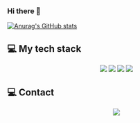 ### Hi there 👋

<!--
**WOONBE/Woonbe** is a ✨ _special_ ✨ repository because its `README.md` (this file) appears on your GitHub profile.

Here are some ideas to get you started:

- 🔭 I’m currently working on ...
- 🌱 I’m currently learning ...
- 👯 I’m looking to collaborate on ...
- 🤔 I’m looking for help with ...
- 💬 Ask me about ...
- 📫 How to reach me: ...
- 😄 Pronouns: ...
- ⚡ Fun fact: ...
-->

[![Anurag's GitHub stats](https://github-readme-stats.vercel.app/api?username=Woonbe)](https://github.com/anuraghazra/github-readme-stats)


<h2> 💻 My tech stack </h2>
<p align="center"> <img src="https://img.shields.io/badge/JAVA-007396?style=flat-square&logo=JAVA&logoColor=white"/></a> <img src="https://img.shields.io/badge/Spring-6DB33F?style=flat-square&logo=Spring&logoColor=white"/></a> <img src="https://img.shields.io/badge/SpringBoot-6DB33F?style=flat-square&logo=SpringBoot&logoColor=white"/></a>
<img src="https://img.shields.io/badge/Python-3776AB?style=flat-square&logo=Python&logoColor=white"/></a></p>


<h2> 💻 Contact </h2>
<p align="center"><a href="mailto:kepull2918@gmail.com"><img src="https://img.shields.io/badge/Gmail-D0A9F5?style=flat-square&logo=Gmail&logoColor=white&link=mailto:kepull2918@gmail.com"/></a></p>

